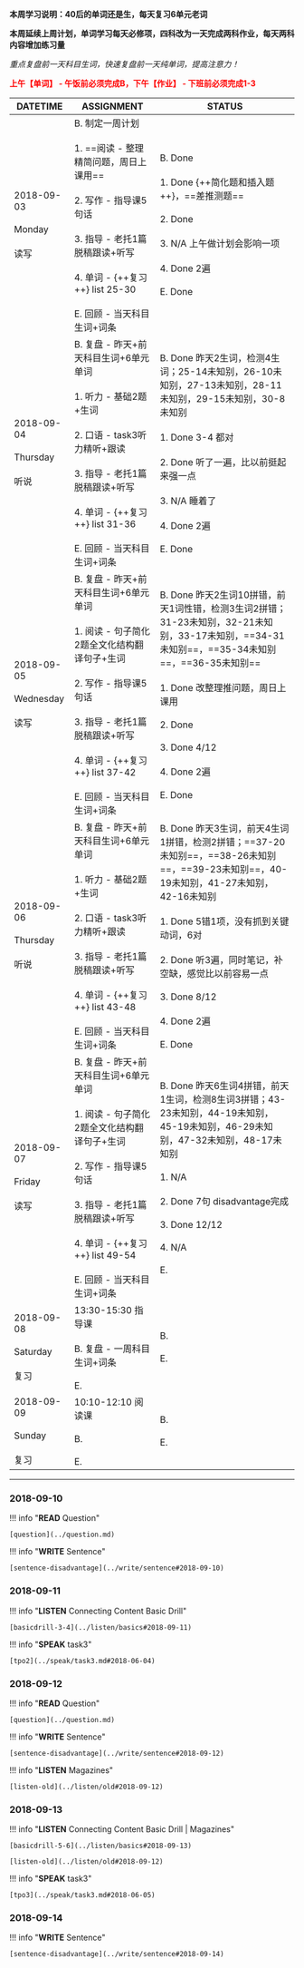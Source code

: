 **本周学习说明：40后的单词还是生，每天复习6单元老词**

**本周延续上周计划，单词学习每天必修项，四科改为一天完成两科作业，每天两科内容增加练习量**

*重点复盘前一天科目生词，快速复盘前一天纯单词，提高注意力！*

**<font color='red'>上午【单词】 - 午饭前必须完成B，下午【作业】 - 下班前必须完成1-3</font>**

DATETIME |  ASSIGNMENT | STATUS
------------ | ------------- | -------------
2018-09-03 <br><br> Monday <br><br>读写 | B. 制定一周计划<br><br> 1. ==阅读 - 整理精简问题，周日上课用== <br><br>2. 写作 - 指导课5句话<br><br>3. 指导 - 老托1篇脱稿跟读+听写 <br><br>4. 单词 - {++复习++} list 25-30<br><br>E. 回顾 - 当天科目生词+词条 | B. Done<br><br>1. Done {++简化题和插入题++}，==差推测题==<br><br>2. Done<br><br>3. N/A 上午做计划会影响一项<br><br>4. Done 2遍<br><br>E. Done
2018-09-04  <br><br> Thursday<br><br>听说 | B. 复盘 - 昨天+前天科目生词+6单元单词<br><br>1. 听力 - 基础2题+生词<br><br> 2. 口语 - task3听力精听+跟读<br><br>3. 指导 - 老托1篇脱稿跟读+听写 <br><br>4. 单词 - {++复习++} list 31-36<br><br>E. 回顾 - 当天科目生词+词条 | B. Done 昨天2生词，检测4生词；25-14未知别，26-10未知别，27-13未知别，28-11未知别，29-15未知别，30-8未知别<br><br>1. Done 3-4 都对<br><br>2. Done 听了一遍，比以前挺起来强一点<br><br>3. N/A 睡着了<br><br>4. Done 2遍<br><br>E. Done
2018-09-05 <br><br>Wednesday<br><br>读写 | B. 复盘 - 昨天+前天科目生词+6单元单词<br><br>1. 阅读 - 句子简化2题全文化结构翻译句子+生词<br><br>2. 写作 - 指导课5句话<br><br>3. 指导 - 老托1篇脱稿跟读+听写<br><br>4. 单词 - {++复习++} list 37-42<br><br>E. 回顾 - 当天科目生词+词条 | B. Done 昨天2生词10拼错，前天1词性错，检测3生词2拼错；31-23未知别，32-21未知别，33-17未知别，==34-31未知别==，==35-34未知别==，==36-35未知别==<br><br>1. Done 改整理推问题，周日上课用<br><br>2. Done<br><br>3. Done 4/12<br><br>4. Done 2遍<br><br>E. Done
2018-09-06 <br><br> Thursday  <br><br>听说  | B. 复盘 - 昨天+前天科目生词+6单元单词<br><br>1. 听力 - 基础2题+生词<br><br> 2. 口语 - task3听力精听+跟读<br><br>3. 指导 - 老托1篇脱稿跟读+听写 <br><br>4. 单词 - {++复习++} list 43-48<br><br>E. 回顾 - 当天科目生词+词条 | B. Done 昨天3生词，前天4生词1拼错，检测2拼错；==37-20未知别==，==38-26未知别==，==39-23未知别==，40-19未知别，41-27未知别，42-16未知别<br><br>1. Done 5错1项，没有抓到关键动词，6对<br><br>2. Done 听3遍，同时笔记，补空缺，感觉比以前容易一点<br><br>3. Done  8/12<br><br>4. Done 2遍<br><br>E. Done
2018-09-07 <br><br> Friday <br><br>读写| B. 复盘 - 昨天+前天科目生词+6单元单词<br><br>1. 阅读 - 句子简化2题全文化结构翻译句子+生词<br><br>2. 写作 - 指导课5句话<br><br>3. 指导 - 老托1篇脱稿跟读+听写<br><br>4. 单词 - {++复习++} list 49-54<br><br>E. 回顾 - 当天科目生词+词条   | B. Done 昨天6生词4拼错，前天1生词，检测8生词3拼错；43-23未知别，44-19未知别，45-19未知别，46-29未知别，47-32未知别，48-17未知别<br><br>1. N/A<br><br>2. Done 7句 disadvantage完成<br><br>3. Done 12/12<br><br>4. N/A<br><br>E.
2018-09-08 <br><br> Saturday <br><br>复习 | 13:30-15:30 指导课<br><br>B. 复盘 - 一周科目生词+词条 <br><br>E.  | B. <br><br>E.
2018-09-09<br><br> Sunday <br><br>复习  | 10:10-12:10 阅读课<br><br>B. <br><br>E. | B. <br><br>E.


----
    
### 2018-09-10
        
!!! info "**READ** Question"
    
    [question](../question.md)
    
!!! info "**WRITE** Sentence"
    
    [sentence-disadvantage](../write/sentence#2018-09-10)

### 2018-09-11

!!! info "**LISTEN** Connecting Content Basic Drill"
    
    [basicdrill-3-4](../listen/basics#2018-09-11)
    
!!! info "**SPEAK** task3"
    
    [tpo2](../speak/task3.md#2018-06-04)
    
### 2018-09-12
        
!!! info "**READ** Question"
    
    [question](../question.md)
    
!!! info "**WRITE** Sentence"
    
    [sentence-disadvantage](../write/sentence#2018-09-12)
    

!!! info "**LISTEN** Magazines"
    
    [listen-old](../listen/old#2018-09-12)
    
### 2018-09-13

!!! info "**LISTEN** Connecting Content Basic Drill | Magazines"
    
    [basicdrill-5-6](../listen/basics#2018-09-13)
    
    [listen-old](../listen/old#2018-09-12)
    
!!! info "**SPEAK** task3"
    
    [tpo3](../speak/task3.md#2018-06-05)
    
### 2018-09-14
    
!!! info "**WRITE** Sentence"
    
    [sentence-disadvantage](../write/sentence#2018-09-14)